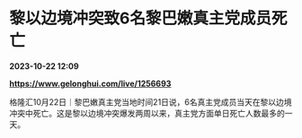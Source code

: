 # 黎以边境冲突致6名黎巴嫩真主党成员死亡

**2023-10-22 12:09**

**https://www.gelonghui.com/live/1256693**

格隆汇10月22日｜黎巴嫩真主党当地时间21日说，6名真主党成员当天在黎以边境冲突中死亡。这是黎以边境冲突爆发两周以来，真主党方面单日死亡人数最多的一天。
